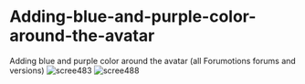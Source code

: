 # Adding-blue-and-purple-color-around-the-avatar
Adding blue and purple color around the avatar (all Forumotions forums and versions)
![scree483](https://github.com/mihaiofficialRO/Adding-blue-and-purple-color-around-the-avatar/assets/29628232/bdb3f1f1-b35b-4d0f-8a83-82f02e68e1a6)
![scree488](https://github.com/mihaiofficialRO/Adding-blue-and-purple-color-around-the-avatar/assets/29628232/b38a0713-e491-45c0-87f7-373bcc60a867)
